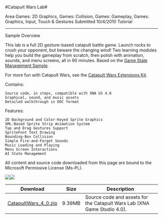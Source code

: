 #Catapult Wars Lab#

Area
Games: 2D Graphics, Games: Collision, Games: Gameplay, Games: Graphics, Input, Touch & Gestures
Submitted
10/4/2010
Tutorial

---

Sample Overview

This lab is a full 2D gesture-based catapult battle game. Launch rocks to crush your opponent, but beware the changing wind! Two learning modules help you build the gameplay from scratch, then polish with animation, sounds, and menu screens, all in 90 minutes. Based on the [Game State Management Sample](https://github.com/nkast/XNAGameStudio/tree/master/Samples/Game-State-Management/).

For more fun with Catapult Wars, see the [Catapult Wars Extensions Kit](https://github.com/nkast/XNAGameStudio/tree/master/Samples/Catapult-Wars-Extensions-Kit/).

Contains:

    Source code, in steps, compatible with XNA GS 4.0
    Graphical, sound, and music assets
    Detailed walkthrough in DOC format

Features:

    2D Background and Color-Keyed Sprite Graphics
    XML-Based Sprite Strip Animation System
    Tap and Drag Gestures Support
    SpriteFont Text Drawing
    Bounding-Box Collision
    Simple Fire-and-Forget Sounds
    Music Loading and Playing
    Menu Screen Interactions
    AI State Management


All content and source code downloaded from this page are bound to the Microsoft Permissive License (Ms-PL).

![](https://github.com/nkast/XNAGameStudio/blob/master/Images/catapultwars2.png)![](https://github.com/nkast/XNAGameStudio/blob/master/Images/catapultwars2.png)	

 
Download | Size | Description
---|---|---|
[CatapultWars_4_0.zip](https://github.com/nkast/XNAGameStudio/blob/master/Samples/CatapultWars_4_0.zip?raw=true) | 9.39MB | Source code and assets for the Catapult Wars Lab (XNA Game Studio 4.0). 
